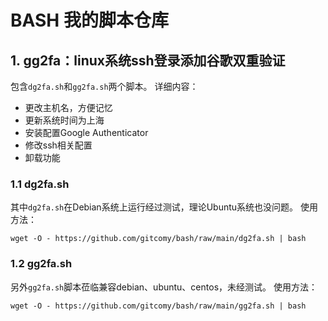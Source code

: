 # BASH 我的脚本仓库
## 1. gg2fa：linux系统ssh登录添加谷歌双重验证
包含`dg2fa.sh`和`gg2fa.sh`两个脚本。
详细内容：
- 更改主机名，方便记忆
- 更新系统时间为上海
- 安装配置Google Authenticator
- 修改ssh相关配置
- 卸载功能

### 1.1 dg2fa.sh
其中`dg2fa.sh`在Debian系统上运行经过测试，理论Ubuntu系统也没问题。
使用方法：
```
wget -O - https://github.com/gitcomy/bash/raw/main/dg2fa.sh | bash
```
### 1.2 gg2fa.sh
另外`gg2fa.sh`脚本莅临兼容debian、ubuntu、centos，未经测试。
使用方法：
```
wget -O - https://github.com/gitcomy/bash/raw/main/gg2fa.sh | bash
```
